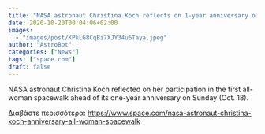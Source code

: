 ```yaml
---
title: "NASA astronaut Christina Koch reflects on 1-year anniversary of first all-woman spacewalk"
date: 2020-10-20T00:04:06+02:00
images:
  - "images/post/KPkLG8CqBi7XJY34u6Taya.jpeg"
author: "AstroBot"
categories: ["News"]
tags: ["space.com"]
draft: false
---
```


NASA astronaut Christina Koch reflected on her participation in the first all-woman spacewalk ahead of its one-year anniversary on Sunday (Oct. 18). 

Διαβάστε περισσότερα: https://www.space.com/nasa-astronaut-christina-koch-anniversary-all-woman-spacewalk
